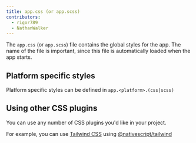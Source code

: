 ```yaml
---
title: app.css (or app.scss)
contributors:
  - rigor789
  - NathanWalker
---
```


The `app.css` (or `app.scss`) file contains the global styles for the app. The name of the file is important, since this file is automatically loaded when the app starts.

## Platform specific styles

Platform specific styles can be defined in `app.<platform>.(css|scss)`

## Using other CSS plugins

You can use any number of CSS plugins you'd like in your project.

For example, you can use [Tailwind CSS](https://tailwindcss.com/) using [@nativescript/tailwind](https://github.com/NativeScript/tailwind#nativescripttailwind)
